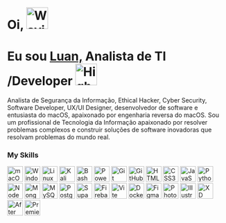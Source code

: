 # Oi, <img src="https://raw.githubusercontent.com/Tarikul-Islam-Anik/Animated-Fluent-Emojis/master/Emojis/Hand%20gestures/Waving%20Hand%20Light%20Skin%20Tone.png" alt="Waving Hand Light Skin Tone" width="50" height="50" />
# Eu sou [Luan,](https://luananalistadeti.netlify.app/) Analista de TI /Developer <img src="https://raw.githubusercontent.com/Tarikul-Islam-Anik/Animated-Fluent-Emojis/master/Emojis/Travel%20and%20places/High%20Voltage.png" alt="High Voltage" width="50" height="50" />
Analista de Segurança da Informação, Ethical Hacker, Cyber Security, Software Developer,
UX/UI Designer, desenvolvedor de software e entusiasta do macOS, apaixonado por engenharia reversa do macOS.
Sou um profissional de Tecnologia da Informação apaixonado por resolver problemas complexos e 
construir soluções de software inovadoras que resolvam problemas do mundo real.

### My Skills

<p align="left">
<a href="#" target="_blank" rel="noreferrer"><img src="https://encrypted-tbn0.gstatic.com/images?q=tbn:ANd9GcSaIKkbFzb2FTlF2WQ48j5wy23fAE7L7ImTd36i0Lvk5aFEaplmmVFha9Mpoj4lYccM8_0&usqp=CAU" width="36" height="36" alt="macOS" /></a>
<a href="#" target="_blank" rel="noreferrer"><img src="https://preview.redd.it/sudz5o3s1vn91.png?width=1080&format=png&auto=webp&s=27107d9d26f3b82ee00f53becd873b7bef881744" width="36" height="36" alt="Windows 11" /></a>
<a href="#" target="_blank" rel="noreferrer"><img src="https://upload.wikimedia.org/wikipedia/commons/thumb/3/35/Tux.svg/512px-Tux.svg.png" width="36" height="36" alt="Linux" /></a>
<a href="#" target="_blank" rel="noreferrer"><img src="https://seeklogo.com/images/K/kali-linux-logo-AED181186E-seeklogo.com.png" width="36" height="36" alt="Kali Linux" /></a>
<a href="#" target="_blank" rel="noreferrer"><img src="https://bashlogo.com/img/symbol/png/full_colored_light.png" width="36" height="36" alt="Bash" /></a>
<a href="#" target="_blank" rel="noreferrer"><img src="https://upload.wikimedia.org/wikipedia/commons/2/2f/PowerShell_5.0_icon.png" width="36" height="36" alt="PowerShell" /></a>
<a href="#" target="_blank" rel="noreferrer"><img src="https://raw.githubusercontent.com/danielcranney/readme-generator/main/public/icons/skills/git-colored.svg" width="36" height="36" alt="Git" /></a>
<a href="#" target="_blank" rel="noreferrer"><img src="https://cdn.icon-icons.com/icons2/3685/PNG/512/github_logo_icon_229278.png" width="36" height="36" alt="GitHub" /></a>
<a href="#" target="_blank" rel="noreferrer"><img src="https://cdn1.iconfinder.com/data/icons/programing-development-7/24/html_html5_web_programing_developer-512.png" width="36" height="36" alt="HTML5" /></a>
<a href="#" target="_blank" rel="noreferrer"><img src="https://upload.wikimedia.org/wikipedia/commons/thumb/6/62/CSS3_logo.svg/2048px-CSS3_logo.svg.png" width="36" height="36" alt="CSS3" /></a>
<a href="#" target="_blank" rel="noreferrer"><img src="https://raw.githubusercontent.com/danielcranney/readme-generator/main/public/icons/skills/javascript-colored.svg" width="36" height="36" alt="JavaScript" /></a>
<a href="#" target="_blank" rel="noreferrer"><img src="https://raw.githubusercontent.com/danielcranney/readme-generator/main/public/icons/skills/python-colored.svg" width="36" height="36" alt="Python" /></a>
<a href="#" rel="noreferrer"><img src="https://raw.githubusercontent.com/danielcranney/readme-generator/main/public/icons/skills/nodejs-colored.svg" width="36" height="36" alt="NodeJS" /></a>
<a href="#" rel="noreferrer"><img src="https://www.svgrepo.com/show/331488/mongodb.svg" width="36" height="36" alt="MongoDB" /></a>
<a href="#" target="_blank" rel="noreferrer"><img src="https://static-00.iconduck.com/assets.00/mysql-icon-2048x2048-ah6uglxs.png" width="36" height="36" alt="MySQL" /></a>
<a href="#" rel="noreferrer"><img src="https://upload.wikimedia.org/wikipedia/commons/thumb/2/29/Postgresql_elephant.svg/1200px-Postgresql_elephant.svg.png" width="36" height="36" alt="PostgreSQL" /></a>
<a href="#" rel="noreferrer"><img src="https://logowik.com/content/uploads/images/supabase-icon1721342077.logowik.com.webp" width="36" height="36" alt="Supabase" /></a>
<a href="#" rel="noreferrer"><img src="https://www.gstatic.com/mobilesdk/240501_mobilesdk/firebase_28dp.png" width="36" height="36" alt="Firebase" /></a>
<a href="#" rel="noreferrer"><img src="https://camo.githubusercontent.com/237e20be5fcfd8f7133f43d126fc49fb29dec7631679938bdd2ecb8cbb2a610e/68747470733a2f2f766974652e6465762f6c6f676f2e737667" width="36" height="36" alt="Vite" /></a>
<a href="#" target="_blank" rel="noreferrer"><img src="https://raw.githubusercontent.com/danielcranney/readme-generator/main/public/icons/skills/docker-colored.svg" width="36" height="36" alt="Docker" /></a>
<a href="#" target="_blank" rel="noreferrer"><img src="https://raw.githubusercontent.com/danielcranney/readme-generator/main/public/icons/skills/figma-colored.svg" width="36" height="36" alt="Figma" /></a>
<a href="#" target="_blank" rel="noreferrer"><img src="https://upload.wikimedia.org/wikipedia/commons/thumb/a/af/Adobe_Photoshop_CC_icon.svg/1051px-Adobe_Photoshop_CC_icon.svg.png" width="36" height="36" alt="Photoshop" /></a>
<a href="#" target="_blank" rel="noreferrer"><img src="https://upload.wikimedia.org/wikipedia/commons/thumb/f/fb/Adobe_Illustrator_CC_icon.svg/1200px-Adobe_Illustrator_CC_icon.svg.png" width="36" height="36" alt="Illustrator" /></a>
<a href="#" target="_blank" rel="noreferrer"><img src="https://upload.wikimedia.org/wikipedia/commons/thumb/c/c2/Adobe_XD_CC_icon.svg/1200px-Adobe_XD_CC_icon.svg.png" width="36" height="36" alt="XD" /></a>
<a href="#" target="_blank" rel="noreferrer"><img src="https://upload.wikimedia.org/wikipedia/commons/thumb/c/cb/Adobe_After_Effects_CC_icon.svg/1200px-Adobe_After_Effects_CC_icon.svg.png" width="36" height="36" alt="After Effects" /></a>
<a href="#" target="_blank" rel="noreferrer"><img src="https://upload.wikimedia.org/wikipedia/commons/thumb/4/40/Adobe_Premiere_Pro_CC_icon.svg/1200px-Adobe_Premiere_Pro_CC_icon.svg.png" width="36" height="36" alt="Premiere" /></a>
</p>

<!--
**EntusiastadomacOS/EntusiastadomacOS** is a ✨ _special_ ✨ repository because its `README.md` (this file) appears on your GitHub profile.

Here are some ideas to get you started:

- 🔭 I’m currently working on ...
- 🌱 I’m currently learning ...
- 👯 I’m looking to collaborate on ...
- 🤔 I’m looking for help with ...
- 💬 Ask me about ...
- 📫 How to reach me: ...
- 😄 Pronouns: ...
- ⚡ Fun fact: ...
-->

